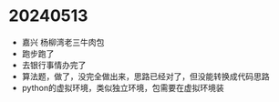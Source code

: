 # 20240513
- 嘉兴 杨柳湾老三牛肉包
- 跑步跑了
- 去银行事情办完了
- 算法题，做了，没完全做出来，思路已经对了，但没能转换成代码思路
- python的虚拟环境，类似独立环境，包需要在虚拟环境装